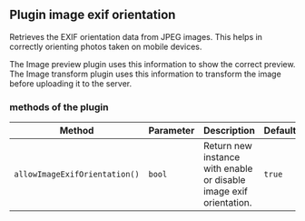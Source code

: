 ## Plugin image exif orientation

Retrieves the EXIF orientation data from JPEG images. This helps in correctly orienting photos taken on mobile devices.

The Image preview plugin uses this information to show the correct preview. The Image transform plugin uses this information to transform the image before uploading it to the server.

### methods of the plugin

Method                        | Parameter | Description                                                        | Default
------------------------------|-----------|--------------------------------------------------------------------|---------
`allowImageExifOrientation()` | `bool`    | Return new instance with enable or disable image exif orientation. | `true`
